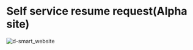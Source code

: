 # Self service resume request(Alpha site)
![d-smart_website](https://github.com/d-hart/alpha-site/assets/13856668/8baa60c7-6113-4131-a475-5b7eabaff588)

